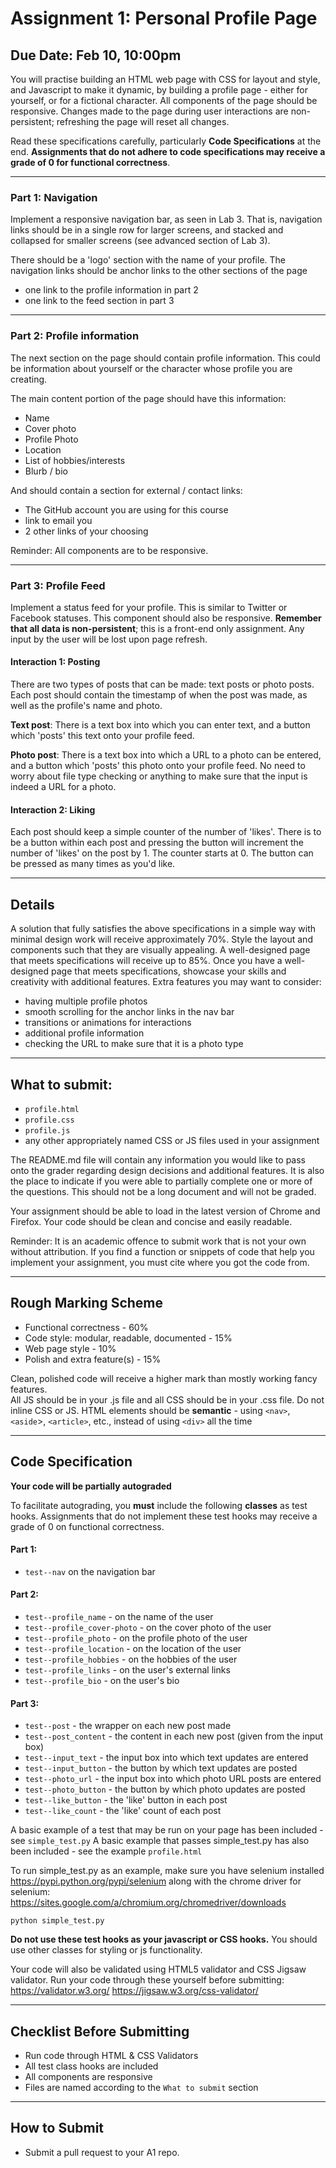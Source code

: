 # Assignment 1: Personal Profile Page

## Due Date: Feb 10, 10:00pm

You will practise building an HTML web page with CSS for layout and style, and Javascript to make it dynamic, by building a profile page - either for yourself, or for a fictional character. All components of the page should be responsive. Changes made to the page during user interactions are non-persistent; refreshing the page will reset all changes.

Read these specifications carefully, particularly **Code Specifications** at the end. **Assignments that do not adhere to code specifications may receive a grade of 0 for functional correctness**.

---

### Part 1: Navigation 

Implement a responsive navigation bar, as seen in Lab 3. That is, navigation links should be in a single row for larger screens, and stacked and collapsed for smaller screens (see advanced section of Lab 3). 

There should be a 'logo' section with the name of your profile. The navigation links should be anchor links to the other sections of the page
 - one link to the profile information in part 2 
 - one link to the feed section in part 3
 
---
### Part 2: Profile information

The next section on the page should contain profile information. This could be information about yourself or the character whose profile you are creating. 

The main content portion of the page should have this information:
 
 - Name
 - Cover photo
 - Profile Photo
 - Location
 - List of hobbies/interests
 - Blurb / bio

And should contain a section for external / contact links:
 - The GitHub account you are using for this course
 - link to email you
 - 2 other links of your choosing 
 
Reminder: All components are to be responsive.

---
### Part 3: Profile Feed

Implement a status feed for your profile. This is similar to Twitter or Facebook statuses. This component should also be responsive. **Remember that all data is non-persistent**; this is a front-end only assignment. Any input by the user will be lost upon page refresh.

#### Interaction 1: Posting

There are two types of posts that can be made: text posts or photo posts. Each post should contain the timestamp of when the post was made, as well as the profile's name and photo. 

**Text post**: There is a text box into which you can enter text, and a button which 'posts' this text onto your profile feed. 

**Photo post**: There is a text box into which a URL to a photo can be entered, and a button which 'posts' this photo onto your profile feed. No need to worry about file type checking or anything to make sure that the input is indeed a URL for a photo.  

#### Interaction 2: Liking

Each post should keep a simple counter of the number of 'likes'. There is to be a button within each post and pressing the button will increment the number of 'likes' on the post by 1. The counter starts at 0. The button can be pressed as many times as you'd like. 

---
## Details
A solution that fully satisfies the above specifications in a simple way with minimal design work will receive approximately 70%.
Style the layout and components such that they are visually appealing. A well-designed page that meets specifications will receive up to 85%.
Once you have a well-designed page that meets specifications, showcase your skills and creativity with additional features.
Extra features you may want to consider: 
 - having multiple profile photos 
 - smooth scrolling for the anchor links in the nav bar
 - transitions or animations for interactions
 - additional profile information
 - checking the URL to make sure that it is a photo type

---
## What to submit:
- `profile.html`
- `profile.css`
- `profile.js`
- any other appropriately named CSS or JS files used in your assignment

The README.md file will contain any information you would like to pass onto the grader regarding design decisions and additional features.  It is also the place to indicate if you were able to partially complete one or more of the questions.  This should not be a long document and will not be graded.

Your assignment should be able to load in the latest version of Chrome and Firefox. Your code should be clean and concise and easily readable. 

Reminder: It is an academic offence to submit work that is not your own without attribution.  If you find a function or snippets of code that help you implement your assignment, you must cite where you got the code from.

---
## Rough Marking Scheme

 - Functional correctness - 60%
 - Code style: modular, readable, documented - 15%
 - Web page style - 10%
 - Polish and extra feature(s) - 15%
 
Clean, polished code will receive a higher mark than mostly working fancy features.  
All JS should be in your .js file and all CSS should be in your .css file. Do not inline CSS or JS.
HTML elements should be **semantic** - using `<nav>`, `<aside`>, `<article>`, etc., instead of using `<div>` all the time

---
## Code Specification
**Your code will be partially autograded**

To facilitate autograding, you **must** include the following **classes** as test hooks. Assignments that do not implement these test hooks may receive a grade of 0 on functional correctness.

#### Part 1:
 - `test--nav` on the navigation bar

#### Part 2:
 - `test--profile_name` - on the name of the user
 - `test--profile_cover-photo` - on the cover photo of the user
 - `test--profile_photo` - on the profile photo of the user
 - `test--profile_location` - on the location of the user
 - `test--profile_hobbies` - on the hobbies of the user
 - `test--profile_links` - on the user's external links
 - `test--profile_bio` - on the user's bio

#### Part 3:
 - `test--post` - the wrapper on each new post made
 - `test--post_content` - the content in each new post (given from the input box)
 - `test--input_text` - the input box into which text updates are entered 
 - `test--input_button` - the button by which text updates are posted
 - `test--photo_url` - the input box into which photo URL posts are entered
 - `test--photo_button` - the button by which photo updates are posted
 - `test--like_button` - the 'like' button in each post
 - `test--like_count` - the 'like' count of each post
 
A basic example of a test that may be run on your page has been included - see `simple_test.py`
A basic example that passes simple_test.py has also been included - see the example `profile.html`
 
To run simple_test.py as an example, make sure you have selenium installed https://pypi.python.org/pypi/selenium along with the chrome driver for selenium: https://sites.google.com/a/chromium.org/chromedriver/downloads
 
```
python simple_test.py
```

**Do not use these test hooks as your javascript or CSS hooks.**
You should use other classes for styling or js functionality.
 
Your code will also be validated using HTML5 validator and CSS Jigsaw validator.
Run your code through these yourself before submitting:
https://validator.w3.org/
https://jigsaw.w3.org/css-validator/
 
---
## Checklist Before Submitting
- Run code through HTML & CSS Validators
- All test class hooks are included
- All components are responsive
- Files are named according to the `What to submit` section
 
---
## How to Submit
- Submit a pull request to your A1 repo.



